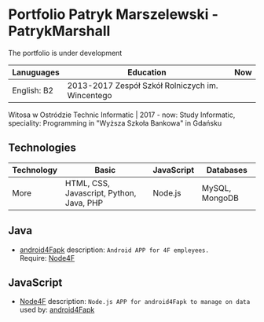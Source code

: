 # Portfolio Patryk Marszelewski - PatrykMarshall
The portfolio is under development

Lanuguages | Education | Now
--- | --- | --- 
English: B2 | 2013-2017 Zespół Szkół Rolniczych im. Wincentego 
Witosa w Ostródzie Technic Informatic
| 2017 - now: Study Informatic, speciality: Programming in "Wyższa Szkoła Bankowa" in Gdańsku

## Technologies
Technology | Basic | JavaScript | Databases
--- | --- | --- | ---
More | HTML, CSS, Javascript, Python, Java, PHP | Node.js | MySQL, MongoDB

## Java
  - [android4Fapk](https://github.com/MarshallPatryk/android4Fapk)
  description: ```Android APP for 4F empleyees. ``` <br>
  Require:
  [Node4F](https://github.com/MarshallPatryk/Node4F) 


## JavaScript
  - [Node4F](https://github.com/MarshallPatryk/Node4F)
  description: ```Node.js APP for android4Fapk to manage on data``` <br>
  used by:
  [android4Fapk](https://github.com/MarshallPatryk/android4Fapk)
